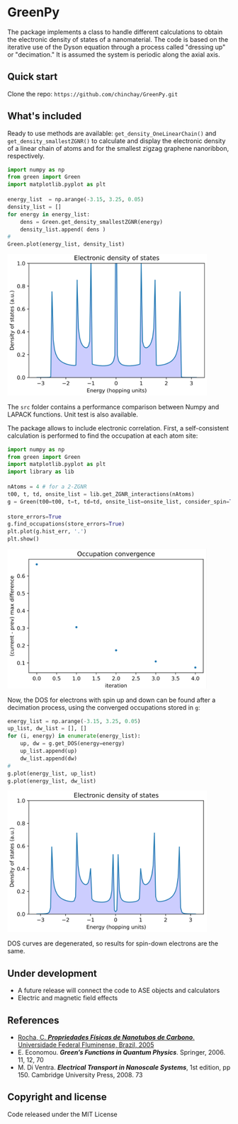 # GreenPy

The package implements a class to handle different calculations to obtain the electronic density of states of a nanomaterial. The code is based on the iterative use of the Dyson equation through a process called "dressing up" or "decimation." It is assumed the system is periodic along the axial axis.

## Quick start

Clone the repo: `https://github.com/chinchay/GreenPy.git`

## What's included

Ready to use methods are available: `get_density_OneLinearChain()` and `get_density_smallestZGNR()` to calculate and display the electronic density of a linear chain of atoms and for the smallest zigzag graphene nanoribbon, respectively.


```python
import numpy as np
from green import Green
import matplotlib.pyplot as plt

energy_list  = np.arange(-3.15, 3.25, 0.05)
density_list = []
for energy in energy_list:
    dens = Green.get_density_smallestZGNR(energy)
    density_list.append( dens )
#
Green.plot(energy_list, density_list)
```

<img src="images/DOS.png" alt="drawing" width="450"/>


The `src` folder contains a performance comparison between Numpy and LAPACK functions. Unit test is also available.

The package allows to include electronic correlation. First, a self-consistent calculation is performed to find the occupation at each atom site:

```python
import numpy as np
from green import Green
import matplotlib.pyplot as plt
import library as lib

nAtoms = 4 # for a 2-ZGNR
t00, t, td, onsite_list = lib.get_ZGNR_interactions(nAtoms)
g = Green(t00=t00, t=t, td=td, onsite_list=onsite_list, consider_spin=True)

store_errors=True
g.find_occupations(store_errors=True)
plt.plot(g.hist_err, '.')
plt.show()
```

<img src="images/occupation_converge.png" alt="drawing" width="450"/>


Now, the DOS for electrons with spin up and down can be found after a decimation process, using the converged occupations stored in `g`:

```python
energy_list = np.arange(-3.15, 3.25, 0.05)
up_list, dw_list = [], []
for (i, energy) in enumerate(energy_list):
    up, dw = g.get_DOS(energy=energy)
    up_list.append(up)
    dw_list.append(dw)
#
g.plot(energy_list, up_list)
g.plot(energy_list, dw_list)
```

<img src="images/DOS_UP.png" alt="drawing" width="450"/>

DOS curves are degenerated, so results for spin-down electrons are the same.


## Under development

* A future release will connect the code to ASE objects and calculators
* Electric and magnetic field effects


## References
        
* [Rocha, C. __*Propriedades Físicas de Nanotubos de Carbono*__. Universidade Federal Fluminense, Brazil, 2005](http://oldsite.if.uff.br/index.php?option=com_content&view=article&id=348)
* E. Economou. __*Green’s Functions in Quantum Physics*__. Springer, 2006. 11, 12, 70
* M. Di Ventra. __*Electrical Transport in Nanoscale Systems*__, 1st edition, pp 150. Cambridge University Press, 2008. 73



## Copyright and license

Code released under the MIT License